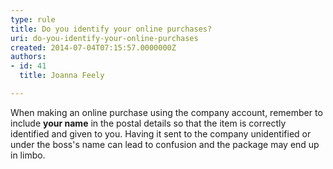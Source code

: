 ```yaml
---
type: rule
title: Do you identify your online purchases?
uri: do-you-identify-your-online-purchases
created: 2014-07-04T07:15:57.0000000Z
authors:
- id: 41
  title: Joanna Feely

---
```


 When making an online purchase using the company account, remember to include **your name** in the postal details so that the item is correctly identified and given to you. Having it sent to the company unidentified or under the boss's name​ can lead to confusion and the package may end up in limbo. 
 
